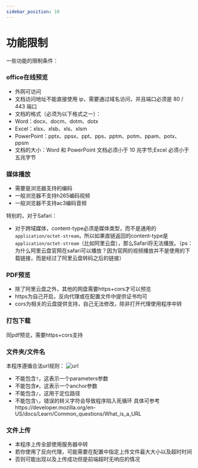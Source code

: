 ```yaml
---
sidebar_position: 10
---
```


# 功能限制

一些功能的限制条件：



### office在线预览

- 外网可访问
- 文档访问地址不能直接使用 ip，需要通过域名访问，并且端口必须是 80 / 443 端口
- 文档的格式（必须为以下格式之一）：
- Word：docx、docm、dotm、dotx
- Excel：xlsx、xlsb、xls、xlsm
- PowerPoint：pptx、ppsx、ppt、pps、pptm、potm、ppam、potx、ppsm
- 文档的大小：Word 和 PowerPoint 文档必须小于 10 兆字节;Excel 必须小于五兆字节
  



### 媒体播放

- 需要是浏览器支持的编码
- 一般浏览器不支持h265编码视频
- 一般浏览器不支持ac3编码音频

特别的，对于Safari：
- 对于跨域媒体，content-type必须是媒体类型，而不是通用的`application/octet-stream`，所以如果直链返回的content-type是`application/octet-stream`（比如阿里云盘），那么Safari将无法播放。（ps：为什么阿里云盘官网在safari可以播放？因为官网的视频播放并不是使用的下载链接，而是经过了阿里云盘转码之后的链接）



### PDF预览

- 除了阿里云盘之外，其他的网盘需要https+cors才可以预览
- https为自己开启，反向代理或在配置文件中提供证书均可
- cors为相关的云盘提供支持，自己无法修改，除非打开代理使用程序中转



### 打包下载

同pdf预览，需要https+cors支持



### 文件夹/文件名

本程序遵循合法url规则：
![url](https://developer.mozilla.org/en-US/docs/Learn/Common_questions/What_is_a_URL/mdn-url-all.png)
- 不能包含`?`，这表示一个parameters参数
- 不能包含`#`，这表示一个anchor参数
- 不能包含`/`，这用于定位路径
- 不能包含`\`，错误的转义字符会导致程序陷入死循环
具体可参考https://developer.mozilla.org/en-US/docs/Learn/Common_questions/What_is_a_URL



### 文件上传

- 本程序上传全部使用服务器中转
- 若你使用了反向代理，可能需要在配置中指定上传文件最大大小以及超时时间
- 否则可能出现以及上传成功但是前端超时无响应的情况
